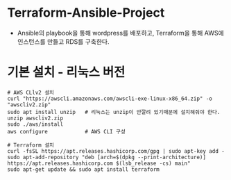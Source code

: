 # Terraform-Ansible-Project
- Ansible의 playbook을 통해 wordpress를 배포하고, Terraform을 통해 AWS에 인스턴스를 만들고 RDS를 구축한다.

# 기본 설치 - 리눅스 버전
```
# AWS CLlv2 설치
curl "https://awscli.amazonaws.com/awscli-exe-linux-x86_64.zip" -o "awscliv2.zip"
sudo apt install unzip   # 리눅스는 unzip이 안깔려 있기때문에 설치해줘야 한다.
unzip awscliv2.zip
sudo ./aws/install
aws configure            # AWS CLI 구성

# Terraform 설치
curl -fsSL https://apt.releases.hashicorp.com/gpg | sudo apt-key add -
sudo apt-add-repository "deb [arch=$(dpkg --print-architecture)] https://apt.releases.hashicorp.com $(lsb_release -cs) main"
sudo apt-get update && sudo apt install terraform
```

